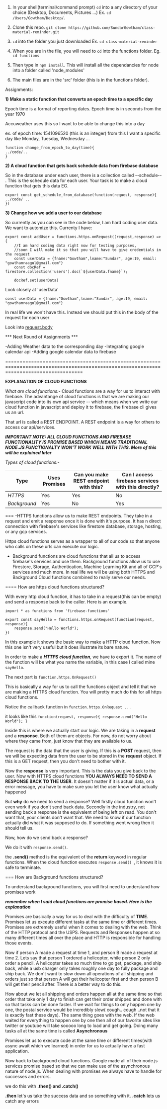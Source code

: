 1) In your shell(terminal/command prompt) `cd` into a any directory of your choice (Desktop, Documents, Pictures ...)
Ex. ` cd /Users/Gowtham/Desktop/ `. 

2) Clone this repo. 
`git clone https://github.com/SundarGowtham/class-material-reminder.git`

2) `cd` into the folder you just downloaded
Ex. ` cd class-material-reminder `

3) When you are in the file, you will need to `cd` into the functions folder. 
Eg. `cd functions`

4) Then type in `npm install`. This will install all the dependancies for node into a folder called 'node_modules'

5) The main files are in the 'src' folder (this is in the functions folder). 


Assignments: 

**1) Make a static function that converts an epoch time to a specific day**

Epoch time is a format of reporting dates. Epoch time is in seconds from the year 1970

Accuweather uses this so I want to be able to change this into a day

ex. of epoch time: 1541096520 (this is an integer)
from this I want a specific day like Monday, Tuesday, Wednesday ...

```
function change_from_epoch_to_day(time){
../code/..
}
```

**2) A cloud function that gets back schedule data from firebase database**

So in the database under each user, there is a collection called --schedule-- . This is the schedule data for each user. 
Your task is to make a cloud function that gets this data
EG.
```
export const get_schedule_from_database(function(request, response){
../code/ ..
})
```

**3) Change how we add a user to our database**

So currently as you can see in the code below, I am hard coding user data. We want to automize this. 
Currenty I have: 

```
export const addUser = functions.https.onRequest((request,response) =>{
    //I am hard coding data right now for testing purposes, 
    //soon I will make it so that you will have to give credentials in the request
    const userData = {fname:"Gowtham",lname:"Sundar", age:19, email: "gowthamraagul@gmail.com"}
    const docRef = firestore.collection('users').doc(`${userData.fname}`);

    docRef.set(userData)

```

Look closely at 'userData'

```
const userData = {fname:"Gowtham",lname:"Sundar", age:19, email: "gowthamraagul@gmail.com"}
```
In real life we won't have this. Instead we should put this in the body of the request for each user

Look into [request.body](https://cloud.google.com/functions/docs/writing/http) 


*** Next Round of Assignments ***

-Adding Weather data to the corresponding day
-Integrating google calendar api
-Adding google calendar data to firebase


=======================================================================================================================================

**EXPLANATION OF CLOUD FUNCTIONS**

*What are cloud functions:-*
Cloud functions are a way for us to interact with firebase. The advantange of cloud functions is that we are making our javascript code into its own api service -- which means when we write our cloud function in javascript and deploy it to firebase, the firebase cli gives us an url. 

That url is called a REST ENDPOINT. A REST endpoint is a way for others to access our api/services.

***IMPORTANT NOTE:  ALL CLOUD FUNCTIONS AND FIREBASE FUNCTIONALITY IS PROMISE BASED WHICH MEANS TRADITIONAL NODE.JS FUNCTIONALTY WON'T WORK WELL WITH THIS. More of this will be explained later***

*Types of cloud functions:-*

**Type** | **Uses Promises** | **Can you make REST endpoint with this?** | **Can I access firebase services with this directly?**
--- | --- | --- | ---
*HTTPS* | Yes | Yes | No
*Background* | Yes | No | Yes

===
-HTTPS functions allow us to make REST endpoints. They take in a request and emit a response once it is done with it's purpose. It has n direct connection with firebase's services like firestore database, storage, hosting, or any gcp services. 

Https cloud functions serves as a wrapper to all of our code so that anyone who calls on these urls can execute our logic.

- Background functions are cloud functions that all us to access firebase's services and use them. Background functions allow us to use Firestore, Storage, Authentication, Machine Learning Kit and all of GCP's services and much more. In real life we will be using both HTTPS and Background Cloud functions combined to really serve our needs. 

====
How are https cloud functions structured?

With every http cloud function, it has to take in a request(this can be empty) and send a response back to the caller. Here is an example. 
```
import * as functions from 'firebase-functions'

export const sayHello = functions.https.onRequest(function(request, response){
    response.send("Hello World");
})
```

In this example it shows the basic way to make a HTTP cloud function. Now this one isn't very useful but it does illustrate its bare nature. 

In order to make a ***HTTPS cloud function***, we have to export it. The name of the function will be what you name the variable, in this case I called mine ``` sayHello ```.

The next part is ```function.https.OnRequest()```

This is basically a way for us to call the functions object and tell it that we are making a HTTPS cloud function. You will pretty much do this for all https cloud functions.

Notice the callback function in ```function.https.OnRequest ...```

it looks like this ```function(request, response){
    response.send("Hello World");
}  ```

Inside this is where we actually start our logic. We are taking in a **request** and a **response**. Both of them are objects. For now, do not worry about where they came from, just know that they are available to us. 

The request is the data that the user is giving. If this is a **POST** request, then we will be expecting data from the user to be stored in the **request** object. If this is a GET request, then you don't need to bother with it.

Now the **response** is very important. This is the data you give back to the user. Now with HTTPS cloud functions **YOU ALWAYS NEED TO SEND A RESPONSE BACK TO THE USER**. It doesn't matter if it is actual data, or a error message, you have to make sure you let the user know what actually happened

But **why** do we need to send a response? Well firstly cloud function won't even work if you don't send back data. Secondly in the industry, not sending back a response is the equivalent of being left on read. You don't want that, your clients don't want that. We need to know if our function actually did what it was supposed to do. If something went wrong then it should tell us.

Now, how do we send back a response?

We do it with ```response.send()```.

the **.send()** method is the equivalent of the **return** keyword in regular functions. When the cloud function executes
```response.send() ```, it knows it is safe to terminate. 

===
How are Background functions structured? 

To understand background functions, you will first need to understand how promises work

***remember when I said cloud functions are promise based. Here is the explanation***

Promises are basically a way for us to deal with the difficulty of **TIME**. Promises let us exceute different tasks at the same time or different times. Promises are extremely useful when it comes to dealing with the web. Think of the HTTP protocol and the USPS. Requests and Responses happen at so many different times all over the place and HTTP is responsible for handling those events.

Now if person A made a request at time 1, and person B made a request at time 2. Lets say that person 1 ordered a helicopter,
while person 2 only order a pencil. A helicopter takes so much time to go get, package, and ship back, while a usb charger only
takes roughly one day to fully package and ship back. We don't want to slow down all operations of all shipping and orders 
just so that person A will get their helicopter first and then person B will get their pencil after. There is a better way to do this. 

How about we let all shipping and orders happen all at the same time so that order that take only 1 day to finish can get their order 
shipped and done with so that tasks can be done faster. If we wait for things to only happen one by one, the postal service would be 
incredibly slow( cough.. cough ..not that it is exactly fast these days). The same thing goes with the web. If the web waited for 
everything to happen one by one then all of our favorite sites like twitter or youtube will take sooooo long to load and get going. 
Doing many tasks all at the same time is called **Asynchronous**

Promises let us to execute code at the same time or different times(with async await which we learned) in order for us to actually have a fast application. 

Now back to background cloud functions. Google made all of their node.js services promise based so that we can make use of the asynchronous nature of node.js. When dealing with promises we always have to handle for successes and errors. 

we do this with **.then() and .catch()**

**.then** let's us take the success data and so something with it. **.catch** lets us catch any errors
